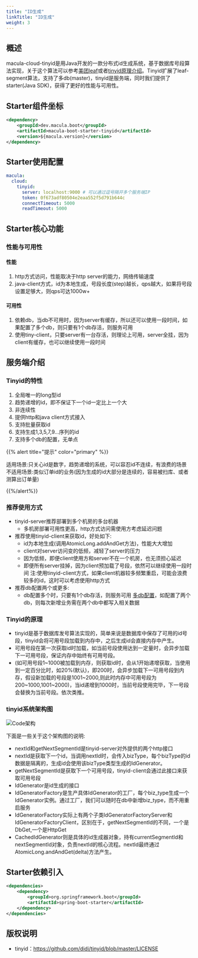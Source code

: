 ```yaml
---
title: "ID生成"
linkTitle: "ID生成"
weight: 3
---
```




## 概述

macula-cloud-tinyid是用Java开发的一款分布式id生成系统，基于数据库号段算法实现，关于这个算法可以参考[美团leaf](https://tech.meituan.com/MT_Leaf.html)或者[tinyid原理介绍](https://github.com/didi/tinyid/wiki/tinyid原理介绍)。Tinyid扩展了leaf-segment算法，支持了多db(master)，tinyid是服务端，同时我们提供了starter(Java SDK)，获得了更好的性能与可用性。



## Starter组件坐标

```xml
<dependency>
    <groupId>dev.macula.boot</groupId>
    <artifactId>macula-boot-starter-tinyid</artifactId>
    <version>${macula.version}</version>
</dependency>
```



## Starter使用配置

```yaml
macula:
  cloud:
    tinyid:
      server: localhost:9000 # 可以通过逗号隔开多个服务端IP
      token: 0f673adf80504e2eaa552f5d791b644c
      connectTimeout: 5000
      readTimeout: 5000
```



## Starter核心功能

### 性能与可用性

#### 性能

1. http方式访问，性能取决于http server的能力，网络传输速度
2. java-client方式，id为本地生成，号段长度(step)越长，qps越大，如果将号段设置足够大，则qps可达1000w+

#### 可用性

1. 依赖db，当db不可用时，因为server有缓存，所以还可以使用一段时间，如果配置了多个db，则只要有1个db存活，则服务可用
2. 使用tiny-client，只要server有一台存活，则理论上可用，server全挂，因为client有缓存，也可以继续使用一段时间



## 服务端介绍

### Tinyid的特性

1. 全局唯一的long型id
2. 趋势递增的id，即不保证下一个id一定比上一个大
3. 非连续性
4. 提供http和java client方式接入
5. 支持批量获取id
6. 支持生成1,3,5,7,9...序列的id
7. 支持多个db的配置，无单点

{{% alert title="提示" color="primary" %}}

适用场景:只关心id是数字，趋势递增的系统，可以容忍id不连续，有浪费的场景
		不适用场景:类似订单id的业务(因为生成的id大部分是连续的，容易被扫库、或者测算出订单量)

{{%/alert%}}

### 推荐使用方式

- tinyid-server推荐部署到多个机房的多台机器
  - 多机房部署可用性更高，http方式访问需使用方考虑延迟问题
- 推荐使用tinyid-client来获取id，好处如下:
  - id为本地生成(调用AtomicLong.addAndGet方法)，性能大大增加
  - client对server访问变的低频，减轻了server的压力
  - 因为低频，即便client使用方和server不在一个机房，也无须担心延迟
  - 即便所有server挂掉，因为client预加载了号段，依然可以继续使用一段时间 注:使用tinyid-client方式，如果client机器较多频繁重启，可能会浪费较多的id，这时可以考虑使用http方式
- 推荐db配置两个或更多:
  - db配置多个时，只要有1个db存活，则服务可用 [多db配置](https://github.com/didi/tinyid/wiki/Tinyid-server-config#多db配置)，如配置了两个db，则每次新增业务需在两个db中都写入相关数据

### Tinyid的原理

- tinyid是基于数据库发号算法实现的，简单来说是数据库中保存了可用的id号段，tinyid会将可用号段加载到内存中，之后生成id会直接内存中产生。
- 可用号段在第一次获取id时加载，如当前号段使用达到一定量时，会异步加载下一可用号段，保证内存中始终有可用号段。
- (如可用号段1~1000被加载到内存，则获取id时，会从1开始递增获取，当使用到一定百分比时，如20%(默认)，即200时，会异步加载下一可用号段到内存，假设新加载的号段是1001~2000,则此时内存中可用号段为200~1000,1001~2000)，当id递增到1000时，当前号段使用完毕，下一号段会替换为当前号段。依次类推。

### tinyid系统架构图

![Code架构](../images/tinyid.png)

下面是一些关于这个架构图的说明:

- nextId和getNextSegmentId是tinyid-server对外提供的两个http接口
- nextId是获取下一个id，当调用nextId时，会传入bizType，每个bizType的id数据是隔离的，生成id会使用该bizType类型生成的IdGenerator。
- getNextSegmentId是获取下一个可用号段，tinyid-client会通过此接口来获取可用号段
- IdGenerator是id生成的接口
- IdGeneratorFactory是生产具体IdGenerator的工厂，每个biz_type生成一个IdGenerator实例。通过工厂，我们可以随时在db中新增biz_type，而不用重启服务
- IdGeneratorFactory实际上有两个子类IdGeneratorFactoryServer和IdGeneratorFactoryClient，区别在于，getNextSegmentId的不同，一个是DbGet,一个是HttpGet
- CachedIdGenerator则是具体的id生成器对象，持有currentSegmentId和nextSegmentId对象，负责nextId的核心流程。nextId最终通过AtomicLong.andAndGet(delta)方法产生。



## Starter依赖引入

```xml
<dependencies>
    <dependency>
        <groupId>org.springframework.boot</groupId>
        <artifactId>spring-boot-starter</artifactId>
    </dependency>
</dependencies>
```



## 版权说明

- tinyid：https://github.com/didi/tinyid/blob/master/LICENSE
